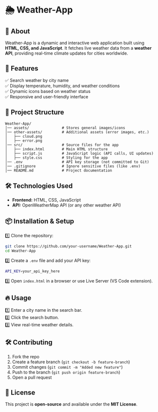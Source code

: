 # 🌦️ Weather-App

## 📌 About  
Weather-App is a dynamic and interactive web application built using **HTML, CSS, and JavaScript**. It fetches live weather data from a **weather API**, providing real-time climate updates for cities worldwide.  

## 🚀 Features  
✅ Search weather by city name  
✅ Display temperature, humidity, and weather conditions  
✅ Dynamic icons based on weather status  
✅ Responsive and user-friendly interface  

## 📂 Project Structure  
```
Weather-App/
│── assets/               # Stores general images/icons  
│── other-assets/         # Additional assets (error images, etc.)  
│   ├── cloud.png  
│   ├── error.png  
│── src/                  # Source files for the app  
│   ├── index.html        # Main HTML structure  
│   ├── script.js         # JavaScript logic (API calls, UI updates)  
│   ├── style.css         # Styling for the app  
│── .env                  # API key storage (not committed to Git)  
│── .gitignore            # Ignore sensitive files (like .env)  
│── README.md             # Project documentation  
```

## 🛠️ Technologies Used  
- **Frontend:** HTML, CSS, JavaScript  
- **API:** OpenWeatherMap API (or any other weather API)  

## 📦 Installation & Setup  
1️⃣ Clone the repository:  
   ```sh
   git clone https://github.com/your-username/Weather-App.git
   cd Weather-App
   ```

2️⃣ Create a `.env` file and add your API key:  
   ```sh
   API_KEY=your_api_key_here
   ```

3️⃣ Open `index.html` in a browser or use Live Server (VS Code extension).  

## 🔥 Usage  
1️⃣ Enter a city name in the search bar.  
2️⃣ Click the search button.  
3️⃣ View real-time weather details.  

## 🛠️ Contributing  
1. Fork the repo  
2. Create a feature branch (`git checkout -b feature-branch`)  
3. Commit changes (`git commit -m "Added new feature"`)  
4. Push to the branch (`git push origin feature-branch`)  
5. Open a pull request  

## 📜 License  
This project is **open-source** and available under the **MIT License**.